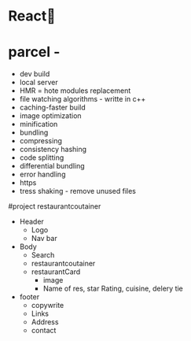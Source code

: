 # React🚀

# parcel -
  - dev build
  - local server
  - HMR = hote modules replacement
  - file watching algorithms - writte in c++
  - caching-faster build
  - image optimization
  - minification
  - bundling
  - compressing
  - consistency hashing
  - code splitting
  - differential bundling
  - error handling
  - https
  - tress shaking - remove unused files


#project restaurantcoutainer

  * Header
    - Logo
    - Nav bar
  * Body
    - Search
    - restaurantcoutainer
    - restaurantCard
        - image
        - Name of res, star Rating, cuisine, delery tie
  * footer
    - copywrite
    - Links
    - Address
    - contact